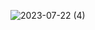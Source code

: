 ![2023-07-22 (4)](https://github.com/KShaurya01/Codesoft/assets/139154743/2b0ff79d-bdb7-434d-b197-c9ab66d7c6b5)
